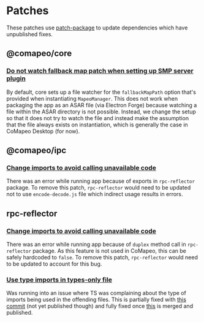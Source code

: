 # Patches

These patches use [patch-package](https://github.com/ds300/patch-package) to update dependencies which have unpublished
fixes.

## @comapeo/core

### [Do not watch fallback map patch when setting up SMP server plugin](./@comapeo+core+3.2.0+001+fix-smp-fallback-map-setup.patch)

By default, core sets up a file watcher for the `fallbackMapPath` option that's provided when instantiating `MapeoManager`. This does not work when packaging the app as an ASAR file (via Electron Forge) because watching a file within the ASAR directory is not possible. Instead, we change the setup so that it does not try to watch the file and instead make the assumption that the file always exists on instantiation, which is generally the case in CoMapeo Desktop (for now).

## @comapeo/ipc

### [Change imports to avoid calling unavailable code](./@comapeo+ipc+3.0.0+001+fix-client-server-import.patch)

There was an error while running app because of exports in `rpc-reflector` package. To remove this patch, `rpc-reflector` would need to be updated not to use `encode-decode.js` file which indirect usage results in errors.

## rpc-reflector

### [Change imports to avoid calling unavailable code](./rpc-reflector+1.3.11+001+fix-client-duplex.patch)

There was an error while running app because of `duplex` method call in `rpc-reflector` package.
As this feature is not used in CoMapeo, this can be safely hardcoded to `false`. To remove this patch, `rpc-reflector` would need to be updated to account for this bug.

### [Use type imports in types-only file](./rpc-reflector+1.3.11+002+fix-verbatim-module-syntax-issues.patch)

Was running into an issue where TS was complaining about the type of imports being used in the offending files. This is partially fixed with [this commit](https://github.com/digidem/rpc-reflector/commit/e7c1becbc6fa7c9c1345b99ca20fc3331dc756af) (not yet published though) and fully fixed once [this](https://github.com/digidem/rpc-reflector/pull/22) is merged and published.

